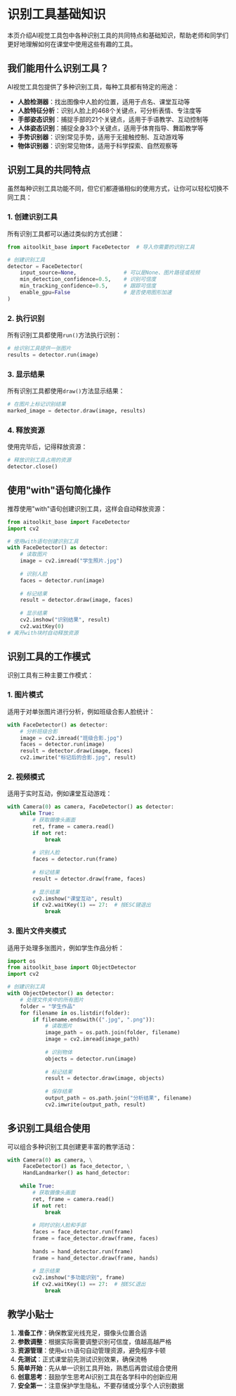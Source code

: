 # 识别工具基础知识

本页介绍AI视觉工具包中各种识别工具的共同特点和基础知识，帮助老师和同学们更好地理解如何在课堂中使用这些有趣的工具。

## 我们能用什么识别工具？

AI视觉工具包提供了多种识别工具，每种工具都有特定的用途：

- **人脸检测器**：找出图像中人脸的位置，适用于点名、课堂互动等
- **人脸特征分析**：识别人脸上的468个关键点，可分析表情、专注度等
- **手部姿态识别**：捕捉手部的21个关键点，适用于手语教学、互动控制等
- **人体姿态识别**：捕捉全身33个关键点，适用于体育指导、舞蹈教学等
- **手势识别器**：识别常见手势，适用于无接触控制、互动游戏等
- **物体识别器**：识别常见物体，适用于科学探索、自然观察等

## 识别工具的共同特点

虽然每种识别工具功能不同，但它们都遵循相似的使用方式，让你可以轻松切换不同工具：

### 1. 创建识别工具

所有识别工具都可以通过类似的方式创建：

```python
from aitoolkit_base import FaceDetector  # 导入你需要的识别工具

# 创建识别工具
detector = FaceDetector(
    input_source=None,               # 可以是None、图片路径或视频
    min_detection_confidence=0.5,    # 识别可信度
    min_tracking_confidence=0.5,     # 跟踪可信度
    enable_gpu=False                 # 是否使用图形加速
)
```

### 2. 执行识别

所有识别工具都使用`run()`方法执行识别：

```python
# 给识别工具提供一张图片
results = detector.run(image)
```

### 3. 显示结果

所有识别工具都使用`draw()`方法显示结果：

```python
# 在图片上标记识别结果
marked_image = detector.draw(image, results)
```

### 4. 释放资源

使用完毕后，记得释放资源：

```python
# 释放识别工具占用的资源
detector.close()
```

## 使用"with"语句简化操作

推荐使用"with"语句创建识别工具，这样会自动释放资源：

```python
from aitoolkit_base import FaceDetector
import cv2

# 使用with语句创建识别工具
with FaceDetector() as detector:
    # 读取图片
    image = cv2.imread("学生照片.jpg")
    
    # 识别人脸
    faces = detector.run(image)
    
    # 标记结果
    result = detector.draw(image, faces)
    
    # 显示结果
    cv2.imshow("识别结果", result)
    cv2.waitKey(0)
# 离开with块时自动释放资源
```

## 识别工具的工作模式

识别工具有三种主要工作模式：

### 1. 图片模式

适用于对单张图片进行分析，例如班级合影人脸统计：

```python
with FaceDetector() as detector:
    # 分析班级合影
    image = cv2.imread("班级合影.jpg")
    faces = detector.run(image)
    result = detector.draw(image, faces)
    cv2.imwrite("标记后的合影.jpg", result)
```

### 2. 视频模式

适用于实时互动，例如课堂互动游戏：

```python
with Camera(0) as camera, FaceDetector() as detector:
    while True:
        # 获取摄像头画面
        ret, frame = camera.read()
        if not ret:
            break
            
        # 识别人脸
        faces = detector.run(frame)
        
        # 标记结果
        result = detector.draw(frame, faces)
        
        # 显示结果
        cv2.imshow("课堂互动", result)
        if cv2.waitKey(1) == 27:  # 按ESC键退出
            break
```

### 3. 图片文件夹模式

适用于处理多张图片，例如学生作品分析：

```python
import os
from aitoolkit_base import ObjectDetector
import cv2

# 创建识别工具
with ObjectDetector() as detector:
    # 处理文件夹中的所有图片
    folder = "学生作品"
    for filename in os.listdir(folder):
        if filename.endswith((".jpg", ".png")):
            # 读取图片
            image_path = os.path.join(folder, filename)
            image = cv2.imread(image_path)
            
            # 识别物体
            objects = detector.run(image)
            
            # 标记结果
            result = detector.draw(image, objects)
            
            # 保存结果
            output_path = os.path.join("分析结果", filename)
            cv2.imwrite(output_path, result)
```

## 多识别工具组合使用

可以组合多种识别工具创建更丰富的教学活动：

```python
with Camera(0) as camera, \
     FaceDetector() as face_detector, \
     HandLandmarker() as hand_detector:
    
    while True:
        # 获取摄像头画面
        ret, frame = camera.read()
        if not ret:
            break
        
        # 同时识别人脸和手部
        faces = face_detector.run(frame)
        frame = face_detector.draw(frame, faces)
        
        hands = hand_detector.run(frame)
        frame = hand_detector.draw(frame, hands)
        
        # 显示结果
        cv2.imshow("多功能识别", frame)
        if cv2.waitKey(1) == 27:  # 按ESC退出
            break
```

## 教学小贴士

1. **准备工作**：确保教室光线充足，摄像头位置合适
2. **参数调整**：根据实际需要调整识别可信度，值越高越严格
3. **资源管理**：使用`with`语句自动管理资源，避免程序卡顿
4. **先测试**：正式课堂前先测试识别效果，确保流畅
5. **简单开始**：先从单一识别工具开始，熟悉后再尝试组合使用
6. **创意思考**：鼓励学生思考AI识别工具在各学科中的创新应用
7. **安全第一**：注意保护学生隐私，不要存储或分享个人识别数据 